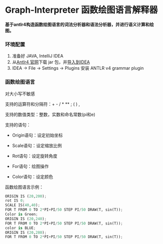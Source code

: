 # Graph-Interpreter 函数绘图语言解释器

**基于antlr4构造函数绘图语言的词法分析器和语法分析器，并进行语义计算和绘图。**

### 环境配置


1. 准备好 JAVA,  IntelliJ IDEA
2. 从[Antlr4 官网](http://www.antlr.org/tools.html)下载 jar 包，并[导入到IDEA](https://www.jianshu.com/p/56b11f36df0c)
3. IDEA -> File -> Settings -> Plugins 安装 ANTLR v4 grammar plugin

### 函数绘图语言


对大小写不敏感

支持的运算符和分隔符：+  -  /  *  **  ;  (  )  ,

支持的数值类型：整数，实数和命名常数(pi和e)

支持的语句：

- Origin语句：设定初始坐标

- Scale语句：设定缩放比例

- Rot语句：设定旋转角度

- For语句：绘图操作

- Color语句：设定颜色

函数绘图语言示例：

```python
ORIGIN IS (20,200);
rot IS 0;
SCALE IS(40,40);
FOR T FROM 0 TO 2*PI+PI/50 STEP PI/50 DRAW(T, sin(T));
Color is Green;
ORIGIN IS (20,240);
FOR T FROM 0 TO 2*PI+PI/50 STEP PI/50 DRAW(T, sin(T));
color is BLUE;
ORIGIN IS (20,280);
FOR T FROM 0 TO 2*PI+PI/50 STEP PI/50 DRAW(T, sin(T));
```



